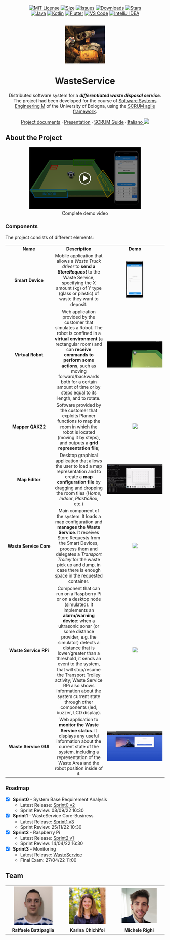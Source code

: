 <div align="center">

[![MIT License][license-shield]][license-url]
[![Size][size-shield]][size-url]
[![Issues][issues-shield]][issues-url]
[![Downloads][downloads-shield]][downloads-url]
[![Stars][stars-shield]][stars-url]\
[![Java][java-shield]][java-url]
[![Kotlin][kotlin-shield]][kotlin-url]
[![Flutter][flutter-shield]][flutter-url]
[![VS Code][vscode-shield]][vscode-url]
[![IntelliJ IDEA][intellij-shield]][intellij-url]

<br/>
</div>

<div align="center">
  <img align="center" width="25%" src="commons/resources/imgs/walle.jpg"/>
  
  <h1>WasteService</h1>
  
  Distributed software system for a ***differentiated waste disposal service***. The project had been developed for the course of [Software Systems Engineering M](https://www.unibo.it/en/teaching/course-unit-catalogue/course-unit/2021/468003) of the University of Bologna, using the [SCRUM agile framework](https://www.scrum.org/resources/what-is-scrum).
  
  [Project documents](https://htmlpreview.github.io/?https://raw.githubusercontent.com/iss2022-BCR/WasteService/main/Sprint0/index.html)
  ·
  [Presentation](./commons/presentation/WasteServiceBCR.pdf)
  ·
  [SCRUM Guide](./commons/2020-Scrum-Guide-US.pdf)
  ·
  [Italiano <kbd><img width="20px" src="https://flagicons.lipis.dev/flags/4x3/it.svg"></kbd>](./README.it.md)
  
</div>

## About the Project

<div align="center">
  <a href="https://youtu.be/WAImSQSib1A" target="_blank"><img width="70%" src="./commons/resources/imgs/Thumbnail_YouTube.png" alt="Demo Video" /></a>
	<br/>
	Complete demo video
</div>

### Components
The project consists of different elements:
<table>
  <tr align="center">
    <th width="15%">Name</th>
    <th width="35%">Description</th>
    <th width="50%">Demo</th>
  </tr>
  <tr align="center">
    <td><b>Smart&nbsp;Device</b></td>
    <td>
      Mobile application that allows a <i>Waste Truck driver</i> to <b>send a <i>StoreRequest</i></b> to the Waste Service, specifying the X amount (kg) of Y type (glass or plastic) of waste they want to deposit.
    </td>
    <td><img width="30%" src="./commons/resources/imgs/gifs/Demo_SmartDevice.gif"/></td>
  </tr>
  <tr align="center">
    <td><b>Virtual&nbsp;Robot</b></td>
    <td>
      Web application provided by the customer that simulates a Robot. The robot is confined in a <b>virtual environment</b> (a rectangular room) and can <b>receive commands to perform some actions</b>, such as moving forward/backwards both for a certain amount of time or by steps equal to its length, and to rotate.
    </td>
    <td><img src="./commons/resources/imgs/gifs/Demo_VirtualRobot.gif"/></td>
  </tr>
  <tr align="center">
    <td><b>Mapper&nbsp;QAK22</b></td>
    <td>
      Software provided by the customer that exploits Planner functions to map the room in which the robot is located (moving it by steps), and outputs a <b>grid representation file</b>;
    </td>
    <td><img src="./commons/resources/imgs/gifs/Demo_Mapper.gif"/></td>
  </tr>
  <tr align="center">
    <td><b>Map&nbsp;Editor</b></td>
    <td>
      Desktop graphical application that allows the user to load a map representation and to create a <b>map configuration file</b> by dragging and dropping the room tiles (<i>Home</i>, <i>Indoor</i>, <i>PlasticBox</i>, etc.)
    </td>
    <td><img src="./commons/resources/imgs/gifs/Demo_MapEditor.gif"/></td>
  </tr>
  <tr align="center">
    <td><b>Waste&nbsp;Service&nbsp;Core</b></td>
    <td>
			Main component of the system. It loads a map configuration and <b>manages the Waste Service</b>. It receives Store Requests from the Smart Devices, process them and delegates a <i>Transport Trolley</i> for the waste pick up and dump, in case there is enough space in the requested container.
		</td>
    <td><img src="./commons/resources/imgs/gifs/Demo_WasteServiceCore.gif"/></td>
  </tr>
  <tr align="center">
    <td><b>Waste&nbsp;Service&nbsp;RPi</b></td>
    <td>
			Component that can run on a Raspberry Pi or on a desktop node (simulated). It implements an <b>alarm/warning device</b>: when a ultrasonic sonar (or some distance provider, e.g. the simulator) detects a distance that is lower/greater than a threshold, it sends an event to the system, that will stop/resume the Transport Trolley activity; Waste Service RPi also shows information about the system current state through other components (led, buzzer, LCD display).
		</td>
    <td><img width="80%" src="./commons/resources/imgs/gifs/Demo_WasteServiceRPi_Simulated.gif"/></td>
  </tr>
  <tr align="center">
    <td><b>Waste&nbsp;Service&nbsp;GUI</b></td>
    <td>
			Web application to <b>monitor the Waste Service status</b>. It displays any useful information about the current state of the system, including a representation of the Waste Area and the robot position inside of it.
		</td>
    <td><img src="./commons/resources/imgs/gifs/Demo_WasteServiceGUI.gif"/></td>
  </tr>
</table>
  
### Roadmap
- [x] **Sprint0** - System Base Requirement Analysis
  - Latest Release: [Sprint0 v2](https://github.com/iss2022-BCR/WasteService/releases/tag/sprint0_v2)
  - Sprint Review: 08/09/22 16:30
- [x] **Sprint1** - WasteService Core-Business
  - Latest Release: [Sprint1 v3](https://github.com/iss2022-BCR/WasteService/releases/tag/sprint1_v3)
  - Sprint Review: 25/11/22 10:30
- [x] **Sprint2** - Raspberry Pi
  - Latest Release: [Sprint2 v1](https://github.com/iss2022-BCR/WasteService/releases/tag/sprint2_v1)
  - Sprint Review: 14/04/22 16:30
- [x] **Sprint3** - Monitoring
  - Latest Release: [WasteService](https://github.com/iss2022-BCR/WasteService/releases/latest)
  - Final Exam: 27/04/22 11:00

## Team
<table>
  <!--<tr align="center"><td colspan="3"><b>Team BCR</b></td></tr>-->
  <tr align="center">
    <td><a href="https://github.com/Clappy98"><img width="75%" src="./commons/resources/imgs/team/avatar_Raffaele_Battipaglia.jpg"></a></td>
    <td><a href="https://github.com/TryKatChup"><img width="75%" src="./commons/resources/imgs/team/avatar_Karina_Chichifoi.jpg"></a></td>
    <td><a href="https://github.com/mikyll"><img width="75%" src="./commons/resources/imgs/team/avatar_Michele_Righi.png"></a></td>
  </tr>
  <tr align="center">
    <td><b>Raffaele Battipaglia</b></td>
    <td><b>Karina Chichifoi</b></td>
    <td><b>Michele Righi</b></td>
  </tr>
</table>


[java-shield]: https://custom-icon-badges.herokuapp.com/badge/Java-ED8B00?logo=java&logoColor=white
[java-url]: https://www.java.com
[kotlin-shield]: https://img.shields.io/badge/kotlin-%237F52FF.svg?logo=kotlin&logoColor=white
[kotlin-url]: https://kotlinlang.org/
[flutter-shield]: https://img.shields.io/badge/Flutter-%2302569B.svg?logo=Flutter&logoColor=white
[flutter-url]: https://flutter.dev/
[vscode-shield]: https://img.shields.io/badge/Visual%20Studio%20Code-0078d7.svg?logo=visual-studio-code&logoColor=white
[vscode-url]: https://code.visualstudio.com/
[intellij-shield]: https://img.shields.io/badge/IntelliJ%20IDEA-000000.svg?logo=intellij-idea&logoColor=blue
[intellij-url]: https://www.jetbrains.com/idea/ 
[downloads-shield]: https://img.shields.io/github/downloads/iss2022-BCR/WasteService/total
[downloads-url]: https://github.com/iss2022-BCR/WasteService/releases/latest
[license-shield]: https://img.shields.io/github/license/iss2022-BCR/WasteService
[license-url]: https://github.com/iss2022-BCR/WasteService/blob/main/LICENSE
[size-shield]: 	https://img.shields.io/github/repo-size/iss2022-BCR/WasteService
[size-url]: https://github.com/iss2022-BCR/WasteService
[issues-shield]: https://img.shields.io/github/issues/iss2022-BCR/WasteService
[issues-url]: https://github.com/iss2022-BCR/WasteService/issues
[stars-shield]: https://custom-icon-badges.herokuapp.com/github/stars/iss2022-BCR/WasteService?logo=star&logoColor=yellow&style=flat
[stars-url]: https://github.com/iss2022-BCR/WasteService/stargazers
